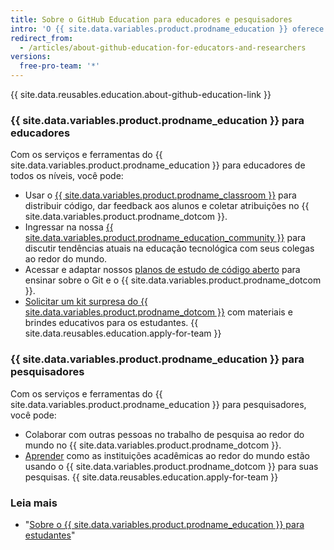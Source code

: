 ```yaml
---
title: Sobre o GitHub Education para educadores e pesquisadores
intro: 'O {{ site.data.variables.product.prodname_education }} oferece várias ferramentas para ajudar os educadores e pesquisadores a trabalhar de maneira mais eficaz dentro e fora da sala de aula.'
redirect_from:
  - /articles/about-github-education-for-educators-and-researchers
versions:
  free-pro-team: '*'
---
```


{{ site.data.reusables.education.about-github-education-link }}

### {{ site.data.variables.product.prodname_education }} para educadores

Com os serviços e ferramentas do {{ site.data.variables.product.prodname_education }} para educadores de todos os níveis, você pode:
  - Usar o [{{ site.data.variables.product.prodname_classroom }}](https://classroom.github.com) para distribuir código, dar feedback aos alunos e coletar atribuições no {{ site.data.variables.product.prodname_dotcom }}.
  - Ingressar na nossa [{{ site.data.variables.product.prodname_education_community }}](https://education.github.com/forum) para discutir tendências atuais na educação tecnológica com seus colegas ao redor do mundo.
  - Acessar e adaptar nossos [planos de estudo de código aberto](https://education.github.community/t/open-source-lesson-plans/1591) para ensinar sobre o Git e o {{ site.data.variables.product.prodname_dotcom }}.
  - [Solicitar um kit surpresa do {{ site.data.variables.product.prodname_dotcom }}](https://education.github.community/t/get-a-github-swag-bag-for-your-classroom/33) com materiais e brindes educativos para os estudantes.
  {{ site.data.reusables.education.apply-for-team }}

### {{ site.data.variables.product.prodname_education }} para pesquisadores

Com os serviços e ferramentas do {{ site.data.variables.product.prodname_education }} para pesquisadores, você pode:
  - Colaborar com outras pessoas no trabalho de pesquisa ao redor do mundo no {{ site.data.variables.product.prodname_dotcom }}.
  - [Aprender](https://education.github.com/stories) como as instituições acadêmicas ao redor do mundo estão usando o {{ site.data.variables.product.prodname_dotcom }} para suas pesquisas.
  {{ site.data.reusables.education.apply-for-team }}

### Leia mais

- "[Sobre o {{ site.data.variables.product.prodname_education }} para estudantes](/articles/about-github-education-for-students)"

